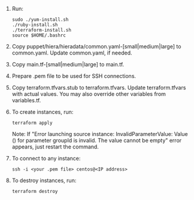 1. Run:

   ```
   sudo ./yum-install.sh
   ./ruby-install.sh
   ./terraform-install.sh
   source $HOME/.bashrc
   ```

2. Copy puppet/hiera/hieradata/common.yaml-[small|medium|large] to common.yaml.
   Update common.yaml, if needed.

3. Copy main.tf-[small|medium|large] to main.tf.

4. Prepare .pem file to be used for SSH connections.

5. Copy terraform.tfvars.stub to terraform.tfvars.  Update terraform.tfvars
   with actual values.  You may also override other variables from
   variables.tf.

6. To create instances, run:

   ```
   terraform apply
   ```

   Note: If "Error launching source instance: InvalidParameterValue: Value ()
   for parameter groupId is invalid. The value cannot be empty" error appears,
   just restart the command.

7. To connect to any instance:

   ```
   ssh -i <your .pem file> centos@<IP address>
   ```

8. To destroy instances, run:

   ```
   terraform destroy
   ```
